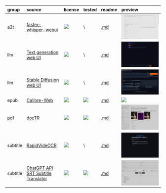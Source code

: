 group | source | license | tested | readme | preview
:- | :- | :- | :- | :- | :-
a2t | [faster-whisper-webui](//huggingface.co/spaces/aadnk/faster-whisper-webui) | [![](https://img.shields.io/badge/Apache--2.0-97CA00?label=&style=flat-square)](//huggingface.co/spaces/aadnk/faster-whisper-webui/blob/main/LICENSE.md) | \ | [.md](_readme/faster-whisper-webui.md) | ![](_media/faster-whisper-webui.png)
llm | [Text generation web UI](//github.com/oobabooga/text-generation-webui) | ![](https://img.shields.io/github/license/oobabooga/text-generation-webui?label=&style=flat-square) | \ | [.md](_readme/text-generation-web-ui.md) | ![](_media/text-generation-web-ui.png) |
llm | [Stable Diffusion web UI](//github.com/AUTOMATIC1111/stable-diffusion-webui) | ![](https://img.shields.io/github/license/AUTOMATIC1111/stable-diffusion-webui?label=&style=flat-square) | \ | [.md](_readme/stable-diffusion-web-ui.md) | ![](_media/stable-diffusion-web-ui.png)
epub | [Calibre-Web](//github.com/janeczku/calibre-web) | ![](https://img.shields.io/github/license/janeczku/calibre-web?label=&style=flat-square) | [![](https://img.shields.io/github/last-commit/scillidan/calibre-web/main?label=&style=flat-square)](//github.com/scillidan/calibre-web) | [.md](_readme/calibre-web.md) | ![](_media/calibre-web.png)
pdf | [docTR](//github.com/mindee/doctr) | ![](https://img.shields.io/github/license/mindee/doctr?label=&style=flat-square) | [![](https://img.shields.io/github/last-commit/scillidan/doctr/main?label=&style=flat-square)](//github.com/scillidan/doctr) | [.md](_readme/doctr.md) | ![](_media/doctr.png)
subtitle | [RapidVideOCR](//github.com/SWHL/RapidVideOCR) | ![](https://img.shields.io/github/license/SWHL/RapidVideOCR?label=&style=flat-square) | \ | [.md](_readme/rapidvideocr.md) | ![](_media/rapidvideocr.png)
subtitle | [ChatGPT API SRT Subtitle Translator](//github.com/Cerlancism/chatgpt-subtitle-translator) | ![](https://img.shields.io/github/license/Cerlancism/chatgpt-subtitle-translator?label=&style=flat-square) | [![](https://img.shields.io/github/last-commit/scillidan/chatgpt-subtitle-translator/main?label=&style=flat-square)](//github.com/scillidan/chatgpt-subtitle-translator) | [.md](_readme/chatgpt-subtitle-translator.md) | ![](_media/chatgpt-subtitle-translator.png)